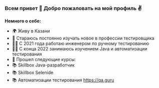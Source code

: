 ### Всем привет 👋 Добро пожаловать на мой профиль ✌️

**Немного о себе:**

* 🌍  Живу в Казани
* 🧠  Стараюсь постоянно изучать новое в профессии тестировщика
* 🧑‍💻 С 2021 года работаю инженером по ручному тестированию
* 🧑‍🚀 C конца 2022 занимаюсь изучением Java и автоматизации тестирования
* 📗 Прошел следующие курсы:
* 📚 Skillbox Java-разработчик
* 📚 Skillbox Selenide
* 📚 Автоматизации тестирования https://qa.guru

<!--
**ivanberdnikov/ivanberdnikov** is a ✨ _special_ ✨ repository because its `README.md` (this file) appears on your GitHub profile.

Here are some ideas to get you started:

- 🔭 I’m currently working on ...
- 🌱 I’m currently learning ...
- 👯 I’m looking to collaborate on ...
- 🤔 I’m looking for help with ...
- 💬 Ask me about ...
- 📫 How to reach me: ...
- 😄 Pronouns: ...
- ⚡ Fun fact: ...
-->
